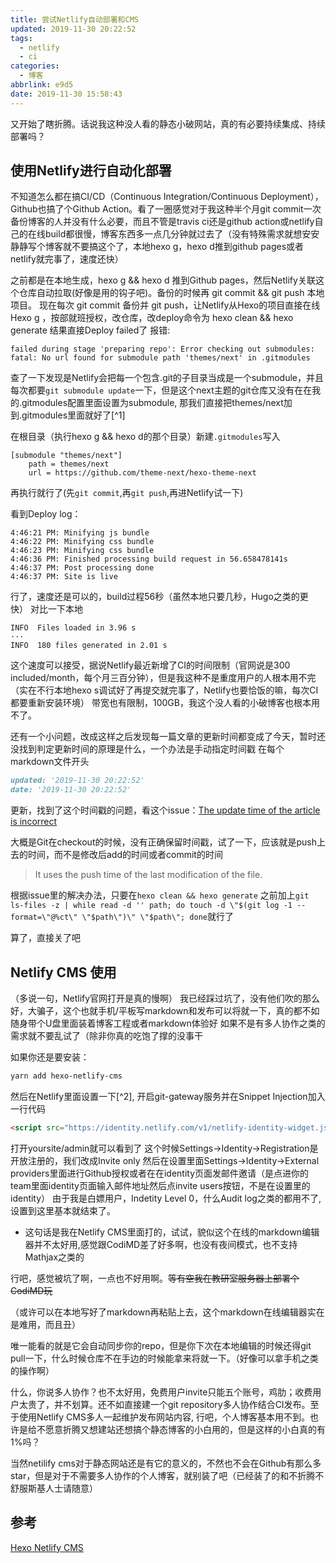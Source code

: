 ```yaml
---
title: 尝试Netlify自动部署和CMS
updated: 2019-11-30 20:22:52
tags:
  - netlify
  - ci
categories:
  - 博客
abbrlink: e9d5
date: 2019-11-30 15:58:43
---
```

又开始了瞎折腾。话说我这种没人看的静态小破网站，真的有必要持续集成、持续部署吗？

<!-- more -->

## 使用Netlify进行自动化部署

不知道怎么都在搞CI/CD（Continuous Integration/Continuous Deployment），Github也搞了个Github Action。看了一圈感觉对于我这种半个月git commit一次备份博客的人并没有什么必要，而且不管是travis ci还是github action或netlify自己的在线build都很慢，博客东西多一点几分钟就过去了（没有特殊需求就想安安静静写个博客就不要搞这个了，本地hexo g，hexo d推到github pages或者netlify就完事了，速度还快）

之前都是在本地生成，hexo g && hexo d 推到Github pages，然后Netlify关联这个仓库自动拉取(好像是用的钩子吧)。备份的时候再 git commit && git push 本地项目。
现在每次 git commit 备份并 git push，让Netlify从Hexo的项目直接在线 Hexo g ，按部就班授权，改仓库，改deploy命令为 hexo clean && hexo generate
结果直接Deploy failed了
报错:

```log
failed during stage 'preparing repo': Error checking out submodules: fatal: No url found for submodule path 'themes/next' in .gitmodules
```

查了一下发现是Netlify会把每一个包含.git的子目录当成是一个submodule，并且每次都要`git submodule update`一下，但是这个next主题的git仓库又没有在在我的.gitmodules配置里面设置为submodule, 那我们直接把themes/next加到.gitmodules里面就好了\[^1]

在根目录（执行hexo g && hexo d的那个目录）新建`.gitmodules`写入

```log
[submodule "themes/next"]
	path = themes/next
	url = https://github.com/theme-next/hexo-theme-next
```

再执行就行了(先`git commit`,再`git push`,再进Netlify试一下)

看到Deploy log：

```log
4:46:21 PM: Minifying js bundle
4:46:22 PM: Minifying css bundle
4:46:23 PM: Minifying css bundle
4:46:36 PM: Finished processing build request in 56.658478141s
4:46:37 PM: Post processing done
4:46:37 PM: Site is live
```

行了，速度还是可以的，build过程56秒（虽然本地只要几秒，Hugo之类的更快）
对比一下本地

```log
INFO  Files loaded in 3.96 s
···
INFO  180 files generated in 2.01 s
```

这个速度可以接受，据说Netlify最近新增了CI的时间限制（官网说是300 included/month，每个月三百分钟），但是我这种不是重度用户的人根本用不完（实在不行本地hexo s调试好了再提交就完事了，Netlify也要恰饭的嘛，每次CI都要重新安装环境）
带宽也有限制，100GB，我这个没人看的小破博客也根本用不了。

还有一个小问题，改成这样之后发现每一篇文章的更新时间都变成了今天，暂时还没找到判定更新时间的原理是什么，一个办法是手动指定时间戳
在每个markdown文件开头

```markdown
updated: '2019-11-30 20:22:52'
date: '2019-11-30 20:22:52'
```

更新，找到了这个时间戳的问题，看这个issue：[The update time of the article is incorrect](https://github.com/theme-next/hexo-theme-next/issues/893)

大概是Git在checkout的时候，没有正确保留时间戳，试了一下，应该就是push上去的时间，而不是修改后add的时间或者commit的时间

>It uses the push time of the last modification of the file.

根据issue里的解决办法，只要在`hexo clean && hexo generate` 之前加上`git ls-files -z | while read -d '' path; do touch -d \"$(git log -1 --format=\"@%ct\" \"$path\")\" \"$path\"; done`就行了

算了，直接关了吧

## Netlify CMS 使用

（多说一句，Netlify官网打开是真的慢啊）
我已经踩过坑了，没有他们吹的那么好，大骗子，这个也就手机/平板写markdown和发布可以将就一下，真的都不如随身带个U盘里面装着博客工程或者markdown体验好
如果不是有多人协作之类的需求就不要乱试了（除非你真的吃饱了撑的没事干

如果你还是要安装：

```bash
yarn add hexo-netlify-cms
```

然后在Netlify里面设置一下\[^2], 开启git-gateway服务并在Snippet Injection加入一行代码

```html
<script src="https://identity.netlify.com/v1/netlify-identity-widget.js"></script>
```

打开yoursite/admin就可以看到了
这个时候Settings->Identity->Registration是开放注册的，我们改成Invite only
然后在设置里面Settings->Identity->External providers里面进行Github授权或者在在identity页面发邮件邀请（是点进你的team里面identity页面输入邮件地址然后点invite users按钮，不是在设置里的identity）
由于我是白嫖用户，Indetity Level 0，什么Audit log之类的都用不了, 设置到这里基本就结束了。

* 这句话是我在Netlify CMS里面打的，试试，貌似这个在线的markdown编辑器并不太好用,感觉跟CodiMD差了好多啊，也没有夜间模式，也不支持Mathjax之类的

行吧，感觉被坑了啊，一点也不好用啊。~~等有空我在教研室服务器上部署个CodiMD玩~~

（或许可以在本地写好了markdown再粘贴上去，这个markdown在线编辑器实在是难用，而且丑）

唯一能看的就是它会自动同步你的repo，但是你下次在本地编辑的时候还得git pull一下，什么时候仓库不在手边的时候能拿来将就一下。（好像可以拿手机之类的操作啊）

什么，你说多人协作？也不太好用，免费用户invite只能五个账号，鸡肋；收费用户太贵了，并不划算。还不如直接建一个git repository多人协作结合CI发布。至于使用Netlify CMS多人一起维护发布网站内容, 行吧，个人博客基本用不到。也许是给不愿意折腾又想建站还想搞个静态博客的小白用的，但是这样的小白真的有1%吗？

当然netilify cms对于静态网站还是有它的意义的，不然也不会在Github有那么多star，但是对于不需要多人协作的个人博客，就别装了吧（已经装了的和不折腾不舒服斯基人士请随意）

## 参考

[Hexo Netlify CMS](https://github.com/jiangtj/hexo-netlify-cms/blob/master/README-ZH.md)

[^1]:[Git 工具 - 子模块](https://git-scm.com/book/zh/v2/Git-工具-子模块) 可能会有切换分支等其他问题
[^2]:<https://www.dnocm.com/articles/beechnut/hexo-netlify-cms/>
